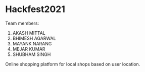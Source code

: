 # Hackfest2021

Team members:
1. AKASH MITTAL
2. BHIMESH AGARWAL
3. MAYANK NARANG
4. MEJAR KUMAR
5. SHUBHAM SINGH

Online shopping platform for local shops based on user location.

